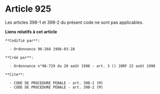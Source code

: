 # Article 925

Les articles 398-1 et 398-2 du présent code ne sont pas applicables.

**Liens relatifs à cet article**

	**Codifié par**:

	  - Ordonnance 96-268 1996-03-28

	**Créé par**:

	  - Ordonnance n°98-729 du 20 août 1998 - art. 3 () JORF 22 août 1998

	**Cite**:

	  - CODE DE PROCEDURE PENALE - art. 398-1 (M)
	  - CODE DE PROCEDURE PENALE - art. 398-2 (M)
